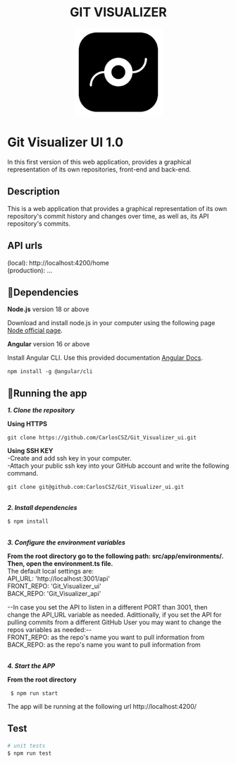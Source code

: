   <h1 align="center">GIT VISUALIZER</h1>
<p align="center">
  <img src="src/assets/icons/git.png" width="200" alt="Git Visualizer Logo Logo" />
</p>

# Git Visualizer UI 1.0

In this first version of this web application, provides a graphical representation of its own repositories, front-end and back-end.

## Description

This is a web application that provides a graphical representation of its own repository's commit history and changes over time, as well as, its API repository's commits.

## API urls

(local): http://localhost:4200/home <br />
(production): ... <br />

## 📒Dependencies

**Node.js** version 18 or above

Download and install node.js in your computer using the following page [Node official page](https://nodejs.org/en).

**Angular** version 16 or above

Install Angular CLI. Use this provided documentation [Angular Docs](https://angular.io/docs).

```
npm install -g @angular/cli
```

## 📝Running the app

**_1. Clone the repository_**

**Using HTTPS**

```
git clone https://github.com/CarlosCSZ/Git_Visualizer_ui.git
```

**Using SSH KEY**<br />
-Create and add ssh key in your computer.<br />
-Attach your public ssh key into your GitHub account and write the following command.<br />

```
git clone git@github.com:CarlosCSZ/Git_Visualizer_ui.git
```

<br />**_2. Install dependencies_**<br />

```bash
$ npm install
```

<br />**_3. Configure the environment variables_**

**From the root directory go to the following path: src/app/environments/. Then, open the environment.ts file.**
<br />The default local settings are:<br />
API_URL: 'http://localhost:3001/api'<br />
FRONT_REPO: 'Git_Visualizer_ui'<br />
BACK_REPO: 'Git_Visualizer_api'<br />

--In case you set the API to listen in a different PORT than 3001, then change the API_URL variable as needed. Adittionally, if you set the API for pulling commits from a different GitHub User you may want to change the repos variables as needed:--<br />
FRONT_REPO: as the repo's name you want to pull information from<br />
BACK_REPO: as the repo's name you want to pull information from<br />

<br />**_4. Start the APP_**

**From the root directory**

```
 $ npm run start
```

The app will be running at the following url http://localhost:4200/

## Test

```bash
# unit tests
$ npm run test
```
